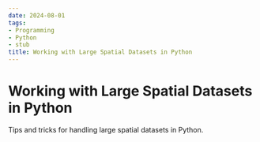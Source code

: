 ```yaml
---
date: 2024-08-01
tags:
- Programming
- Python
- stub
title: Working with Large Spatial Datasets in Python
---
```


# Working with Large Spatial Datasets in Python

Tips and tricks for handling large spatial datasets in Python.
